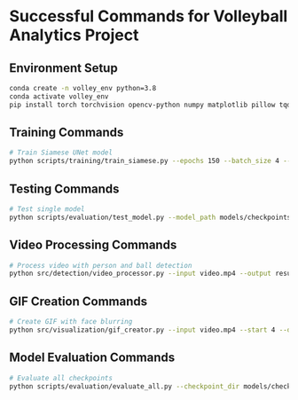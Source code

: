 # Successful Commands for Volleyball Analytics Project

## Environment Setup
```bash
conda create -n volley_env python=3.8
conda activate volley_env
pip install torch torchvision opencv-python numpy matplotlib pillow tqdm scikit-learn ultralytics pandas PyYAML
```

## Training Commands
```bash
# Train Siamese UNet model
python scripts/training/train_siamese.py --epochs 150 --batch_size 4 --lr 0.001
```

## Testing Commands
```bash
# Test single model
python scripts/evaluation/test_model.py --model_path models/checkpoints/best_model.pt
```

## Video Processing Commands
```bash
# Process video with person and ball detection
python src/detection/video_processor.py --input video.mp4 --output results/
```

## GIF Creation Commands
```bash
# Create GIF with face blurring
python src/visualization/gif_creator.py --input video.mp4 --start 4 --duration 3
```

## Model Evaluation Commands
```bash
# Evaluate all checkpoints
python scripts/evaluation/evaluate_all.py --checkpoint_dir models/checkpoints/
```
